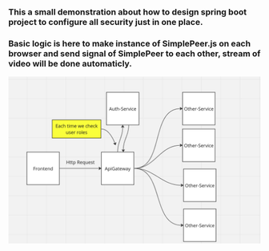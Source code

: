 <h3>This a small demonstration about how to design spring boot project to configure all security just in one place.</h3>
<h3> Basic logic is here to make instance of SimplePeer.js on each browser and send signal of  SimplePeer to each other, stream of video will be done automaticly. </h3>
<img src="https://github.com/JimmyShukurow/YachtRent/blob/main/images/ApiGateway.png" alt="ApiGateway">
